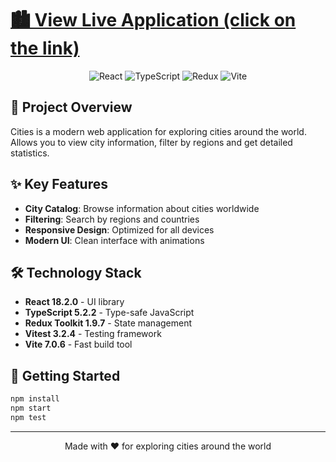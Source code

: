# [🏙️ View Live Application (click on the link)](https://cities-livid.vercel.app/)

<div align="center">
  <img src="https://img.shields.io/badge/React-18.2.0-blue?style=for-the-badge&logo=react" alt="React" />
  <img src="https://img.shields.io/badge/TypeScript-5.2.2-blue?style=for-the-badge&logo=typescript" alt="TypeScript" />
  <img src="https://img.shields.io/badge/Redux-1.9.7-purple?style=for-the-badge&logo=redux" alt="Redux" />
  <img src="https://img.shields.io/badge/Vite-7.0.6-646CFF?style=for-the-badge&logo=vite" alt="Vite" />
</div>

## 📖 Project Overview

Cities is a modern web application for exploring cities around the world. Allows you to view city information, filter by regions and get detailed statistics.

## ✨ Key Features

- **City Catalog**: Browse information about cities worldwide
- **Filtering**: Search by regions and countries  
- **Responsive Design**: Optimized for all devices
- **Modern UI**: Clean interface with animations

## 🛠️ Technology Stack

- **React 18.2.0** - UI library
- **TypeScript 5.2.2** - Type-safe JavaScript
- **Redux Toolkit 1.9.7** - State management
- **Vitest 3.2.4** - Testing framework
- **Vite 7.0.6** - Fast build tool

## 🚀 Getting Started

```bash
npm install
npm start
npm test
```

---

<div align="center">
  <p>Made with ❤️ for exploring cities around the world</p>
</div>
